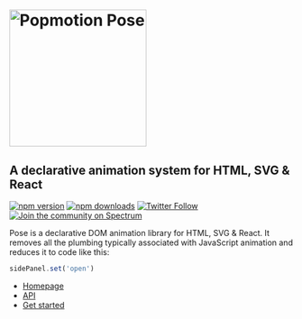 # <a href="https://popmotion.io"><img src="https://user-images.githubusercontent.com/7850794/36951814-dbd58448-1fff-11e8-8fc7-4b03531ddffb.png" width="243" alt="Popmotion Pose" /></a>

## A declarative animation system for HTML, SVG & React

[![npm version](https://img.shields.io/npm/v/popmotion-pose.svg?style=flat-square)](https://www.npmjs.com/package/popmotion-pose)
[![npm downloads](https://img.shields.io/npm/dm/popmotion-pose.svg?style=flat-square)](https://www.npmjs.com/package/popmotion-pose)
[![Twitter Follow](https://img.shields.io/twitter/follow/popmotionjs.svg?style=social&label=Follow)](http://twitter.com/popmotionjs)
[![Join the community on Spectrum](https://withspectrum.github.io/badge/badge.svg)](https://spectrum.chat/popmotion)

Pose is a declarative DOM animation library for HTML, SVG & React. It removes all the plumbing typically associated with JavaScript animation and reduces it to code like this:

```javascript
sidePanel.set('open')
```

- [Homepage](https://popmotion.io/pose)
- [API](https://popmotion.io/pose/api)
- [Get started](https://popmotion.io/pose/learn/get-started)
